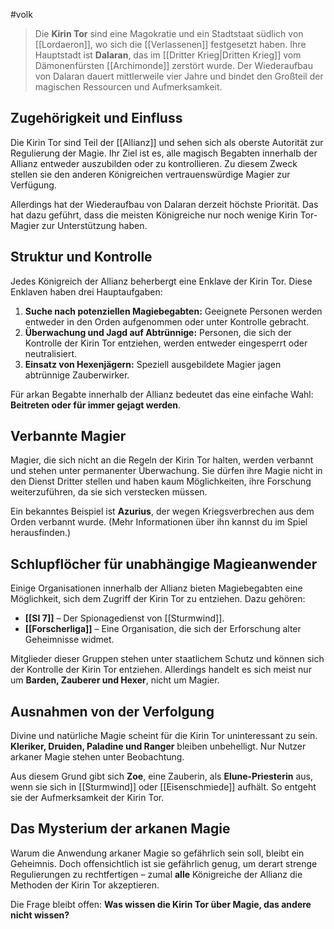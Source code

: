 #volk

> Die **Kirin Tor** sind eine Magokratie und ein Stadtstaat südlich von [[Lordaeron]], wo sich die [[Verlassenen]] festgesetzt haben. Ihre Hauptstadt ist **Dalaran**, das im [[Dritter Krieg|Dritten Krieg]] vom Dämonenfürsten [[Archimonde]] zerstört wurde. Der Wiederaufbau von Dalaran dauert mittlerweile vier Jahre und bindet den Großteil der magischen Ressourcen und Aufmerksamkeit.  
## Zugehörigkeit und Einfluss  

Die Kirin Tor sind Teil der [[Allianz]] und sehen sich als oberste Autorität zur Regulierung der Magie. Ihr Ziel ist es, alle magisch Begabten innerhalb der Allianz entweder auszubilden oder zu kontrollieren. Zu diesem Zweck stellen sie den anderen Königreichen vertrauenswürdige Magier zur Verfügung. 

Allerdings hat der Wiederaufbau von Dalaran derzeit höchste Priorität. Das hat dazu geführt, dass die meisten Königreiche nur noch wenige Kirin Tor-Magier zur Unterstützung haben.  

## Struktur und Kontrolle  

Jedes Königreich der Allianz beherbergt eine Enklave der Kirin Tor. Diese Enklaven haben drei Hauptaufgaben:  

1. **Suche nach potenziellen Magiebegabten:** Geeignete Personen werden entweder in den Orden aufgenommen oder unter Kontrolle gebracht.  
2. **Überwachung und Jagd auf Abtrünnige:** Personen, die sich der Kontrolle der Kirin Tor entziehen, werden entweder eingesperrt oder neutralisiert.  
3. **Einsatz von Hexenjägern:** Speziell ausgebildete Magier jagen abtrünnige Zauberwirker.  

Für arkan Begabte innerhalb der Allianz bedeutet das eine einfache Wahl: **Beitreten oder für immer gejagt werden**.  

## Verbannte Magier  

Magier, die sich nicht an die Regeln der Kirin Tor halten, werden verbannt und stehen unter permanenter Überwachung. Sie dürfen ihre Magie nicht in den Dienst Dritter stellen und haben kaum Möglichkeiten, ihre Forschung weiterzuführen, da sie sich verstecken müssen.  

Ein bekanntes Beispiel ist **Azurius**, der wegen Kriegsverbrechen aus dem Orden verbannt wurde. (Mehr Informationen über ihn kannst du im Spiel herausfinden.)  

## Schlupflöcher für unabhängige Magieanwender  

Einige Organisationen innerhalb der Allianz bieten Magiebegabten eine Möglichkeit, sich dem Zugriff der Kirin Tor zu entziehen. Dazu gehören:  

- **[[SI 7]]** – Der Spionagedienst von [[Sturmwind]].  
- **[[Forscherliga]]** – Eine Organisation, die sich der Erforschung alter Geheimnisse widmet.  

Mitglieder dieser Gruppen stehen unter staatlichem Schutz und können sich der Kontrolle der Kirin Tor entziehen. Allerdings handelt es sich meist nur um **Barden, Zauberer und Hexer**, nicht um Magier.  

## Ausnahmen von der Verfolgung  

Divine und natürliche Magie scheint für die Kirin Tor uninteressant zu sein. **Kleriker, Druiden, Paladine und Ranger** bleiben unbehelligt. Nur Nutzer arkaner Magie stehen unter Beobachtung.  

Aus diesem Grund gibt sich **Zoe**, eine Zauberin, als **Elune-Priesterin** aus, wenn sie sich in [[Sturmwind]] oder [[Eisenschmiede]] aufhält. So entgeht sie der Aufmerksamkeit der Kirin Tor.  

## Das Mysterium der arkanen Magie  

Warum die Anwendung arkaner Magie so gefährlich sein soll, bleibt ein Geheimnis. Doch offensichtlich ist sie gefährlich genug, um derart strenge Regulierungen zu rechtfertigen – zumal **alle** Königreiche der Allianz die Methoden der Kirin Tor akzeptieren.  

Die Frage bleibt offen: **Was wissen die Kirin Tor über Magie, das andere nicht wissen?**  
